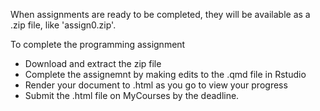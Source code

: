 
When assignments are ready to be completed, they will be available as a .zip file, like 'assign0.zip'.

To complete the programming assignment

* Download and extract the zip file
* Complete the assignemnt by making edits to the .qmd file in Rstudio
* Render your document to .html as you go to view your progress
* Submit the .html file on MyCourses by the deadline.